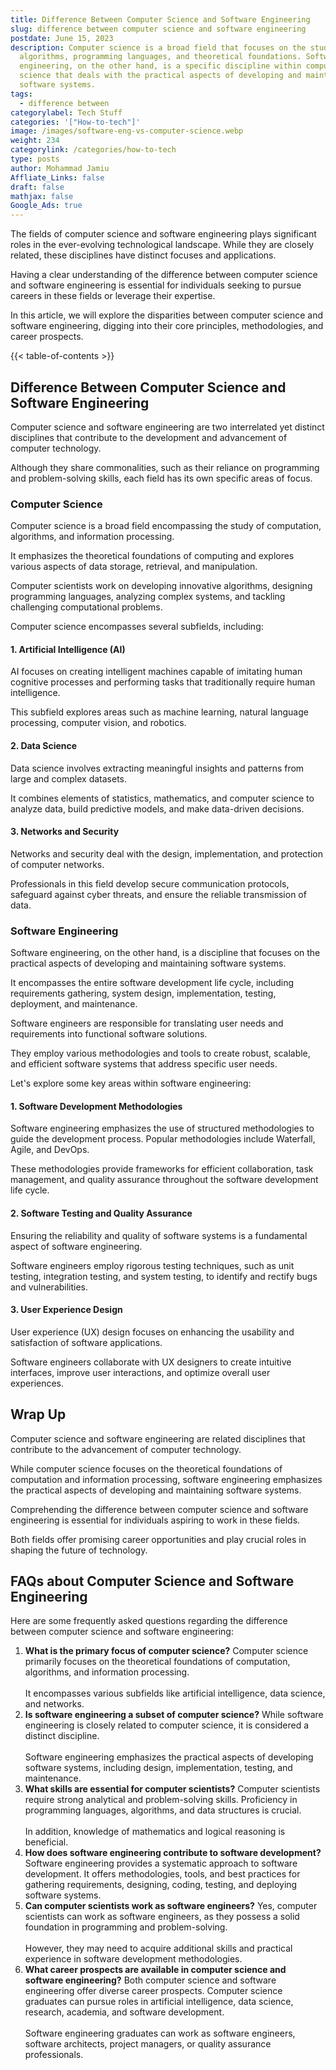 ```yaml
---
title: Difference Between Computer Science and Software Engineering
slug: difference between computer science and software engineering
postdate: June 15, 2023
description: Computer science is a broad field that focuses on the study of
  algorithms, programming languages, and theoretical foundations. Software
  engineering, on the other hand, is a specific discipline within computer
  science that deals with the practical aspects of developing and maintaining
  software systems.
tags:
  - difference between
categorylabel: Tech Stuff
categories: '["How-to-tech"]'
image: /images/software-eng-vs-computer-science.webp
weight: 234
categorylink: /categories/how-to-tech
type: posts
author: Mohammad Jamiu
Affliate_Links: false
draft: false
mathjax: false
Google_Ads: true
---
```

The fields of computer science and software engineering plays significant roles in the ever-evolving technological landscape. While they are closely related, these disciplines have distinct focuses and applications. 

Having a clear understanding of the difference between computer science and software engineering is essential for individuals seeking to pursue careers in these fields or leverage their expertise. 

In this article, we will explore the disparities between computer science and software engineering, digging into their core principles, methodologies, and career prospects. 

{{< table-of-contents >}}

## **Difference Between Computer Science and Software Engineering**

Computer science and software engineering are two interrelated yet distinct disciplines that contribute to the development and advancement of computer technology. 

Although they share commonalities, such as their reliance on programming and problem-solving skills, each field has its own specific areas of focus.

### **Computer Science**

Computer science is a broad field encompassing the study of computation, algorithms, and information processing. 

It emphasizes the theoretical foundations of computing and explores various aspects of data storage, retrieval, and manipulation. 

Computer scientists work on developing innovative algorithms, designing programming languages, analyzing complex systems, and tackling challenging computational problems.

Computer science encompasses several subfields, including:

#### **1. Artificial Intelligence (AI)**

AI focuses on creating intelligent machines capable of imitating human cognitive processes and performing tasks that traditionally require human intelligence. 

This subfield explores areas such as machine learning, natural language processing, computer vision, and robotics.

#### **2. Data Science**

Data science involves extracting meaningful insights and patterns from large and complex datasets. 

It combines elements of statistics, mathematics, and computer science to analyze data, build predictive models, and make data-driven decisions.

#### **3. Networks and Security**

Networks and security deal with the design, implementation, and protection of computer networks. 

Professionals in this field develop secure communication protocols, safeguard against cyber threats, and ensure the reliable transmission of data.

### **Software Engineering**

Software engineering, on the other hand, is a discipline that focuses on the practical aspects of developing and maintaining software systems. 

It encompasses the entire software development life cycle, including requirements gathering, system design, implementation, testing, deployment, and maintenance.

Software engineers are responsible for translating user needs and requirements into functional software solutions. 

They employ various methodologies and tools to create robust, scalable, and efficient software systems that address specific user needs.

Let's explore some key areas within software engineering:

#### **1. Software Development Methodologies**

Software engineering emphasizes the use of structured methodologies to guide the development process. Popular methodologies include Waterfall, Agile, and DevOps. 

These methodologies provide frameworks for efficient collaboration, task management, and quality assurance throughout the software development life cycle.

#### **2. Software Testing and Quality Assurance**

Ensuring the reliability and quality of software systems is a fundamental aspect of software engineering. 

Software engineers employ rigorous testing techniques, such as unit testing, integration testing, and system testing, to identify and rectify bugs and vulnerabilities.

#### **3. User Experience Design**

User experience (UX) design focuses on enhancing the usability and satisfaction of software applications. 

Software engineers collaborate with UX designers to create intuitive interfaces, improve user interactions, and optimize overall user experiences.

## **Wrap Up**

Computer science and software engineering are related disciplines that contribute to the advancement of computer technology. 

While computer science focuses on the theoretical foundations of computation and information processing, software engineering emphasizes the practical aspects of developing and maintaining software systems.

Comprehending the difference between computer science and software engineering is essential for individuals aspiring to work in these fields. 

Both fields offer promising career opportunities and play crucial roles in shaping the future of technology.

## **FAQs about Computer Science and Software Engineering**

Here are some frequently asked questions regarding the difference between computer science and software engineering:

1. **What is the primary focus of computer science?** Computer science primarily focuses on the theoretical foundations of computation, algorithms, and information processing. \
   \
   It encompasses various subfields like artificial intelligence, data science, and networks.
2. **Is software engineering a subset of computer science?** While software engineering is closely related to computer science, it is considered a distinct discipline. \
   \
   Software engineering emphasizes the practical aspects of developing software systems, including design, implementation, testing, and maintenance.
3. **What skills are essential for computer scientists?** Computer scientists require strong analytical and problem-solving skills. Proficiency in programming languages, algorithms, and data structures is crucial. \
   \
   In addition, knowledge of mathematics and logical reasoning is beneficial.
4. **How does software engineering contribute to software development?** Software engineering provides a systematic approach to software development. It offers methodologies, tools, and best practices for gathering requirements, designing, coding, testing, and deploying software systems.
5. **Can computer scientists work as software engineers?** Yes, computer scientists can work as software engineers, as they possess a solid foundation in programming and problem-solving. \
   \
   However, they may need to acquire additional skills and practical experience in software development methodologies.
6. **What career prospects are available in computer science and software engineering?** Both computer science and software engineering offer diverse career prospects. Computer science graduates can pursue roles in artificial intelligence, data science, research, academia, and software development. \
   \
   Software engineering graduates can work as software engineers, software architects, project managers, or quality assurance professionals.